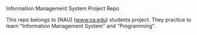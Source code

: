 Information Management System Project Repo

This repo belongs to [NAU] (www.na.edu) students project. They practice to learn "Information Management System" and "Programming".